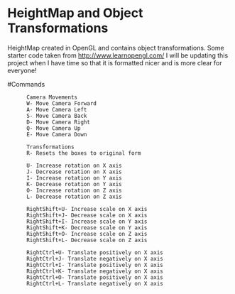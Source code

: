 # HeightMap and Object Transformations
HeightMap created in OpenGL and contains object transformations.
Some starter code taken from http://www.learnopengl.com/
I will be updating this project when I have time so that it is formatted nicer and is more clear for everyone!

#Commands  

          Camera Movements
          W- Move Camera Forward
          A- Move Camera Left
          S- Move Camera Back
          D- Move Camera Right
          Q- Move Camera Up
          E- Move Camera Down
          
          Transformations
          R- Resets the boxes to original form
          
          U- Increase rotation on X axis
          J- Decrease rotation on X axis
          I- Increase rotation on Y axis
          K- Decrease rotation on Y axis
          O- Increase rotation on Z axis
          L- Decrease rotation on Z axis
          
          RightShift+U- Increase scale on X axis
          RightShift+J- Decrease scale on X axis
          RightShift+I- Increase scale on Y axis
          RightShift+K- Decrease scale on Y axis
          RightShift+O- Increase scale on Z axis
          RightShift+L- Decrease scale on Z axis
          
          RightCtrl+U- Translate positively on X axis
          RightCtrl+J- Translate negatively on X axis
          RightCtrl+I- Translate positively on X axis
          RightCtrl+K- Translate negatively on X axis
          RightCtrl+O- Translate positively on X axis
          RightCtrl+L- Translate negatively on X axis
